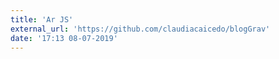 ```yaml
---
title: 'Ar JS'
external_url: 'https://github.com/claudiacaicedo/blogGrav'
date: '17:13 08-07-2019'
---
```


